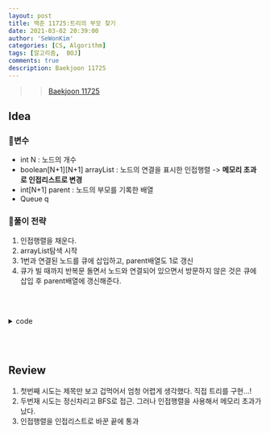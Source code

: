 ```yaml
---
layout: post
title: 백준 11725:트리의 부모 찾기
date: 2021-03-02 20:39:00
author: 'SeWonKim'
categories: [CS, Algorithm]
tags: [알고리즘,  BOJ]
comments: true
description: Baekjoon 11725
---
```


> > [Baekjoon 11725](https://www.acmicpc.net/problem/11725)

## Idea

### 🥚변수

- int N : 노드의 개수
- boolean[N+1][N+1] arrayList : 노드의 연결을 표시한 인접행렬 -> **메모리 초과로 인접리스트로 변경**
- int[N+1] parent : 노드의 부모를 기록한 배열
- Queue<Integer> q 

### 🍳풀이 전략

1. 인접행렬을 채운다.
2. arrayList탐색 시작
3. 1번과 연결된 노드를 큐에 삽입하고, parent배열도 1로 갱신
4. 큐가 빌 때까지 반복문 돌면서 노드와 연결되어 있으면서 방문하지 않은 것은 큐에 삽입 후 parent배열에 갱신해준다. 


&nbsp;  
&nbsp;


<details>
<summary>code</summary>
<div markdown="1">

```java

import java.io.*;
import java.util.*;

public class Main {

    public static void main(String[] args) throws Exception {
        BufferedReader br = new BufferedReader(new InputStreamReader(System.in));
        int N = Integer.parseInt(br.readLine());
        ArrayList<Integer> graph[] = new ArrayList[N+1];
        int[] parents = new int[N+1];

        for (int i = 0; i <= N; i++) {
            graph[i] = new ArrayList<Integer>();
        }

        // 인접 행렬 채우기
        for (int i = 0; i < N-1; i++) {
            StringTokenizer st = new StringTokenizer(br.readLine(), " ");
            int a = Integer.parseInt(st.nextToken());
            int b = Integer.parseInt(st.nextToken());
            graph[a].add(b);
            graph[b].add(a);
        }

        Arrays.fill(parents, -1);   // 방문체크하기 위해 초기화
        Queue<Integer> q = new LinkedList<Integer>();
        q.add(1);
        parents[1] = 0;
        while(!q.isEmpty()) {
            int now = q.poll();
            for (int i = 0; i < graph[now].size() ; i++) {
                int node = graph[now].get(i);
                if(parents[node] < 0) {
                    q.add(node);
                    parents[node] = now;
                }
            }
        }

        for (int i = 2; i <= N; i++) {
            System.out.println(parents[i]);
        }
    }
}


```

</div>
</details>

&nbsp;  
&nbsp;

## Review

1. 첫번째 시도는 제목만 보고 겁먹어서 엄청 어렵게 생각했다. 직접 트리를 구현...!
2. 두번재 시도는 정신차리고 BFS로 접근. 그러나 인접행렬을 사용해서 메모리 초과가 났다.
3. 인접행렬을 인접리스트로 바꾼 끝에 통과

&nbsp;  
&nbsp;
